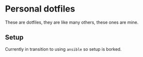 # Personal dotfiles

These are dotfiles, they are like many others, these ones are mine.

## Setup

Currently in transition to using `ansible` so setup is borked.
